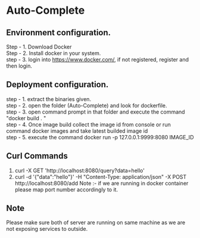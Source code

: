 # Auto-Complete

## Environment configuration.

Step - 1. Download Docker<br />
Step - 2. Install docker in your system.<br />
step - 3. login into https://www.docker.com/, if not registered, register and then login.<br />

## Deployment configuration.
step - 1. extract the binaries given.<br />
step - 2. open the folder (Auto-Complete) and look for dockerfile.<br />
step - 3. open command prompt in that folder and execute the command "docker build . "<br />
step - 4. Once image build collect the image id from console or run command docker images and take latest builded image id<br />
step - 5. execute the command docker run -p 127.0.0.1:9999:8080 IMAGE_ID<br />

## Curl Commands
1. curl -X GET 'http://localhost:8080/query?data=hello'
2. curl -d '{"data":"hello"}' -H "Content-Type: application/json" -X POST http://localhost:8080/add
Note :- if we are running in docker container please map port number accordingly to it.

## Note
Please make sure both of server are running on same machine as we are not exposing services to outside.<br />
